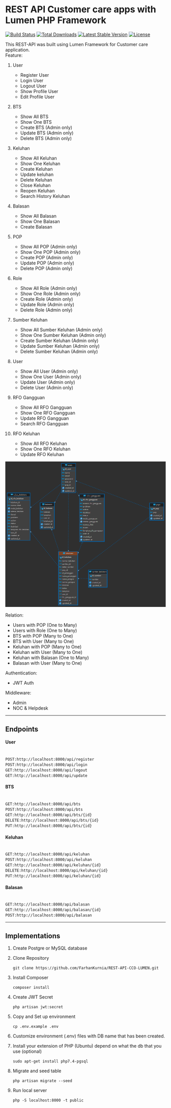 # REST API Customer care apps with Lumen PHP Framework

[![Build Status](https://travis-ci.org/laravel/lumen-framework.svg)](https://travis-ci.org/laravel/lumen-framework)
[![Total Downloads](https://img.shields.io/packagist/dt/laravel/framework)](https://packagist.org/packages/laravel/lumen-framework)
[![Latest Stable Version](https://img.shields.io/packagist/v/laravel/framework)](https://packagist.org/packages/laravel/lumen-framework)
[![License](https://img.shields.io/packagist/l/laravel/framework)](https://packagist.org/packages/laravel/lumen-framework)

This REST-API was built using Lumen Framework for Customer care application. </br>
Feature:
1. User
    - Register User
    - Login User
    - Logout User
    - Show Profile User
    - Edit Profile User

2. BTS
    - Show All BTS
    - Show One BTS
    - Create BTS (Admin only)
    - Update BTS (Admin only)
    - Delete BTS (Admin only)

3. Keluhan
    - Show All Keluhan
    - Show One Keluhan
    - Create Keluhan
    - Update keluhan
    - Delete Keluhan
    - Close Keluhan
    - Reopen Keluhan
    - Search History Keluhan

4. Balasan
    - Show All Balasan
    - Show One Balasan
    - Create Balasan

5. POP
    - Show All POP (Admin only)
    - Show One POP (Admin only)
    - Create POP (Admin only)
    - Update POP (Admin only)
    - Delete POP (Admin only)

6. Role
    - Show All Role (Admin only)
    - Show One Role (Admin only)
    - Create Role (Admin only)
    - Update Role (Admin only)
    - Delete Role (Admin only)

7. Sumber Keluhan
    - Show All Sumber Keluhan (Admin only)
    - Show One Sumber Keluhan (Admin only)
    - Create Sumber Keluhan (Admin only)
    - Update Sumber Keluhan (Admin only)
    - Delete Sumber Keluhan (Admin only)

8. User
    - Show All User (Admin only)
    - Show One User (Admin only)
    - Update User (Admin only)
    - Delete User (Admin only)

9. RFO Gangguan
    - Show All RFO Gangguan
    - Show One RFO Gangguan 
    - Update RFO Gangguan 
    - Search RFO Gangguan 
    
9. RFO Keluhan
    - Show All RFO Keluhan 
    - Show One RFO Keluhan 
    - Update RFO Keluhan 


![ERD](Images/erd.png "ERD")


Relation:
- Users with POP (One to Many) 
- Users with Role (One to Many)
- BTS with POP (Many to One)
- BTS with User (Many to One)
- Keluhan with POP (Many to One)
- Keluhan with User (Many to One)
- Keluhan with Balasan (One to Many)
- Balasan with User (Many to One)

Authentication:
- JWT Auth

Middleware:
- Admin
- NOC & Helpdesk


------------------------------------------------------------------------
## Endpoints
#### User
</br>`POST:http://localhost:8000/api/register`
</br>`POST:http://localhost:8000/api/login`
</br>`GET:http://localhost:8000/api/logout`
</br>`GET:http://localhost:8000/api/update`


#### BTS
</br>`GET:http://localhost:8000/api/bts`
</br>`POST:http://localhost:8000/api/bts`
</br>`GET:http://localhost:8000/api/bts/{id}`
</br>`DELETE:http://localhost:8000/api/bts/{id}`
</br>`PUT:http://localhost:8000/api/bts/{id}`

#### Keluhan
</br>`GET:http://localhost:8000/api/keluhan`
</br>`POST:http://localhost:8000/api/keluhan`
</br>`GET:http://localhost:8000/api/keluhan/{id}`
</br>`DELETE:http://localhost:8000/api/keluhan/{id}`
</br>`PUT:http://localhost:8000/api/keluhan/{id}`

#### Balasan
</br>`GET:http://localhost:8000/api/balasan`
</br>`GET:http://localhost:8000/api/balasan/{id}`
</br>`POST:http://localhost:8000/api/balasan`


------------------------------------------------------------------------
## Implementations
1. Create Postgre or MySQL database</br>

2. Clone Repository </br>
    ```
    git clone https://github.com/FarhanKurnia/REST-API-CCO-LUMEN.git
    ```

3. Install Composer </br>
    ```
    composer install
    ```

4. Create JWT Secret </br>
    ```
    php artisan jwt:secret
    ```

5. Copy and Set up environment</br>
    ```
    cp .env.example .env
    ```

6. Customize environment (.env) files with DB name that has been created.</br>

7. Install your extension of PHP (Ubuntu) depend on what the db that you use (optional) </br>
    ```
    sudo apt-get install php7.4-pgsql
    ```

8. Migrate and seed table</br>
    ```
    php artisan migrate --seed
    ```

9. Run local server</br>
    ```
    php -S localhost:8000 -t public
    ```
